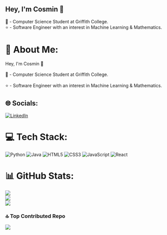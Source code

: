 ## Hey, I'm Cosmin 👋

🚀 - Computer Science Student at Griffith College.<br/>
⭐ - Software Engineer with an interest in Machine Learning & Mathematics.<br/>

# 💫 About Me:
Hey, I'm Cosmin 👋<br><br>🚀 - Computer Science Student at Griffith College.<br/><br>⭐ - Software Engineer with an interest in Machine Learning & Mathematics.<br/>


## 🌐 Socials:
[![LinkedIn](https://img.shields.io/badge/LinkedIn-%230077B5.svg?logo=linkedin&logoColor=white)](https://linkedin.com/in/www.linkedin.com/in/dulgheru-cosmin) 

# 💻 Tech Stack:
![Python](https://img.shields.io/badge/python-3670A0?style=for-the-badge&logo=python&logoColor=ffdd54) ![Java](https://img.shields.io/badge/java-%23ED8B00.svg?style=for-the-badge&logo=openjdk&logoColor=white) ![HTML5](https://img.shields.io/badge/html5-%23E34F26.svg?style=for-the-badge&logo=html5&logoColor=white) ![CSS3](https://img.shields.io/badge/css3-%231572B6.svg?style=for-the-badge&logo=css3&logoColor=white) ![JavaScript](https://img.shields.io/badge/javascript-%23323330.svg?style=for-the-badge&logo=javascript&logoColor=%23F7DF1E) ![React](https://img.shields.io/badge/react-%2320232a.svg?style=for-the-badge&logo=react&logoColor=%2361DAFB)
# 📊 GitHub Stats:
![](https://github-readme-stats.vercel.app/api?username=dulgherucosmin&theme=tokyonight&hide_border=false&include_all_commits=false&count_private=false)<br/>
![](https://nirzak-streak-stats.vercel.app/?user=dulgherucosmin&theme=tokyonight&hide_border=false)<br/>
![](https://github-readme-stats.vercel.app/api/top-langs/?username=dulgherucosmin&theme=tokyonight&hide_border=false&include_all_commits=false&count_private=false&layout=compact)

### 🔝 Top Contributed Repo
![](https://github-contributor-stats.vercel.app/api?username=dulgherucosmin&limit=5&theme=dark&combine_all_yearly_contributions=true)

<!-- Proudly created with GPRM ( https://gprm.itsvg.in ) -->
